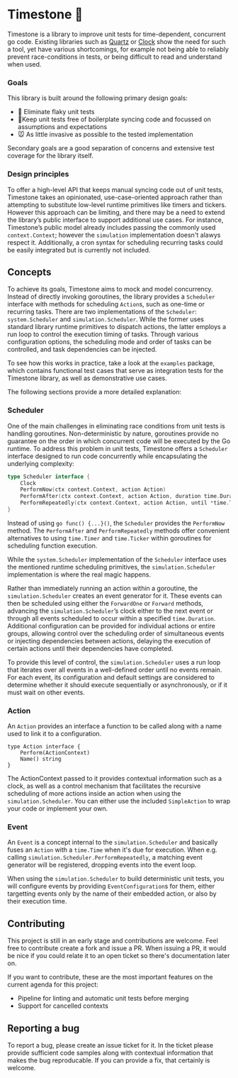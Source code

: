 # Timestone 🗿

Timestone is a library to improve unit tests for time-dependent, concurrent go code. Existing libraries such as [Quartz](https://github.com/coder/quartz) or [Clock](github.com/benbjohnson/clock) show the need for such a tool, yet have various shortcomings, for example not being able to reliably prevent race-conditions in tests, or being difficult to read and understand when used.

### Goals

This library is built around the following primary design goals:

- 🤌 Eliminate flaky unit tests
- 🧹Keep unit tests free of boilerplate syncing code and focussed on assumptions and expectations
- 🐭 As little invasive as possible to the tested implementation

Secondary goals are a good separation of concerns and extensive test coverage for the library itself.

### Design principles

To offer a high-level API that keeps manual syncing code out of unit tests, Timestone takes an opinionated, use-case-oriented approach rather than attempting to substitute low-level runtime primitives like timers and tickers. However this approach can be limiting, and there may be a need to extend the library’s public interface to support additional use cases. For instance, Timestone’s public model already includes passing the commonly used `context.Context`; however the `simulation` implementation doesn't alawys respect it. Additionally, a cron syntax for scheduling recurring tasks could be easily integrated but is currently not included.

## Concepts

To achieve its goals, Timestone aims to mock and model concurrency. Instead of directly invoking goroutines, the library provides a `Scheduler` interface with methods for scheduling `Action`s, such as one-time or recurring tasks. There are two implementations of the `Scheduler`: `system.Scheduler` and `simulation.Scheduler`. While the former uses standard library runtime primitives to dispatch actions, the latter employs a run loop to control the execution timing of tasks. Through various configuration options, the scheduling mode and order of tasks can be controlled, and task dependencies can be injected.

To see how this works in practice, take a look at the `examples` package, which contains functional test cases that serve as integration tests for the Timestone library, as well as demonstrative use cases.

The following sections provide a more detailed explanation:

### Scheduler

One of the main challenges in eliminating race conditions from unit tests is handling goroutines. Non-deterministic by nature, goroutines provide no guarantee on the order in which concurrent code will be executed by the Go runtime. To address this problem in unit tests, Timestone offers a `Scheduler` interface designed to run code concurrently while encapsulating the underlying complexity:

```go
type Scheduler interface {
    Clock
    PerformNow(ctx context.Context, action Action)
    PerformAfter(ctx context.Context, action Action, duration time.Duration)
    PerformRepeatedly(ctx context.Context, action Action, until *time.Time, interval time.Duration)
}
```

Instead of using `go func() {...}()`, the `Scheduler` provides the `PerformNow` method. The `PerformAfter` and `PerformRepeatedly` methods offer convenient alternatives to using `time.Timer` and `time.Ticker` within goroutines for scheduling function execution.

While the `system.Scheduler` implementation of the `Scheduler` interface uses the mentioned runtime scheduling primitives, the `simulation.Scheduler` implementation is where the real magic happens.

Rather than immediately running an action within a goroutine, the `simulation.Scheduler` creates an event generator for it. These events can then be scheduled using either the `ForwardOne` or `Forward` methods, advancing the `simulation.Scheduler`’s clock either to the next event or through all events scheduled to occur within a specified `time.Duration`. Additional configuration can be provided for individual actions or entire groups, allowing control over the scheduling order of simultaneous events or injecting dependencies between actions, delaying the execution of certain actions until their dependencies have completed.

To provide this level of control, the `simulation.Scheduler` uses a run loop that iterates over all events in a well-defined order until no events remain. For each event, its configuration and default settings are considered to determine whether it should execute sequentially or asynchronously, or if it must wait on other events.

### Action

An `Action` provides an interface a function to be called along with a name used to link it to a configuration. 

```golang
type Action interface {
	Perform(ActionContext)
	Name() string
}
```

The ActionContext passed to it provides contextual information such as a clock, as well as a control mechanism that facilitates the recursive scheduling of more actions inside an action when using the `simulation.Scheduler`. You can either use the included `SimpleAction` to wrap your code or implement your own.

### Event

An `Event` is a concept internal to the `simulation.Scheduler` and basically fuses an `Action` with a `time.Time` when it's due for execution. When e.g. calling `simulation.Scheduler.PerformRepeatedly`, a matching event generator will be registered, dropping events into the event loop.

When using the `simulation.Scheduler` to build deterministic unit tests, you will configure events by providing `EventConfiguration`s for them, either targetting events only by the name of their embedded action, or also by their execution time.

## Contributing

This project is still in an early stage and contributions are welcome. Feel free to contribute create a fork and issue a PR. When issuing a PR, it would be nice if you could relate it to an open ticket so there's documentation later on.

If you want to contribute, these are the most important features on the current agenda for this project:
- Pipeline for linting and automatic unit tests before merging
- Support for cancelled contexts

## Reporting a bug

To report a bug, please create an issue ticket for it. In the ticket please provide sufficient code samples along with contextual information that makes the bug reproducable. If you can provide a fix, that certainly is welcome.





